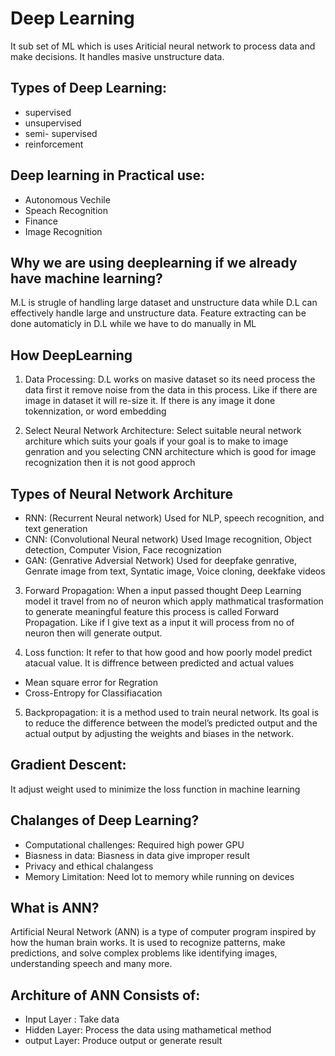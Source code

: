 # Deep Learning

It sub set of ML which is uses Ariticial neural network to process data and make decisions. It handles masive unstructure data. 

## Types of Deep Learning:
- supervised
- unsupervised
- semi- supervised
- reinforcement

## Deep learning in Practical use:
- Autonomous Vechile 
- Speach Recognition
- Finance
- Image Recognition

## Why we are using deeplearning if we already have machine learning?

M.L is strugle of handling large dataset and unstructure data while D.L can effectively handle large and unstructure data. Feature extracting can be done automaticly in D.L while we have to do manually in ML

## How DeepLearning 
1) Data Processing: D.L works on masive dataset so its need process the data first it remove noise from the data in this process. Like if there are image in dataset it will re-size it. If there is any image it done tokennization, or word embedding

2) Select Neural Network Architecture: Select suitable neural network architure which suits your goals if your goal is to make to image genration and you selecting CNN architecture which is good for image recognization then it is not good approch 

## Types of Neural Network Architure

- RNN: (Recurrent Neural network)  Used for NLP, speech recognition, and text generation
- CNN: (Convolutional Neural network) Used Image recognition, Object detection, Computer Vision, Face recognization
- GAN: (Genrative Adversial Network) Used for deepfake genrative, Genrate image from text, Syntatic image, Voice cloning, deekfake videos

3) Forward Propagation: When a input passed thought Deep Learning model it travel from no of neuron which apply mathmatical trasformation to generate meaningful feature this process is called Forward Propagation.
Like if I give text as a input it will process from no of neuron then will generate output.

4) Loss function: It refer to that how good and how poorly model predict atacual value. It is diffrence between predicted and actual values
- Mean square error for Regration
- Cross-Entropy for Classifiacation 

5) Backpropagation: it is a method used to train neural network. Its goal is to reduce the difference between the model’s predicted output and the actual output by adjusting the weights and biases in the network.

## Gradient Descent: 

It adjust weight used to minimize the loss function in machine learning 

## Chalanges of Deep Learning? 
- Computational challenges: Required high power GPU
- Biasness in data: Biasness in data give improper result
- Privacy and ethical chalangess
- Memory Limitation: Need lot to memory while running on devices   

## What is ANN?

Artificial Neural Network (ANN) is a type of computer program inspired by how the human brain works. It is used to recognize patterns, make predictions, and solve complex problems like identifying images, understanding speech and many more.

## Architure of ANN Consists of:
- Input Layer : Take data
- Hidden Layer: Process the data using mathametical method
- output Layer: Produce output or generate result


